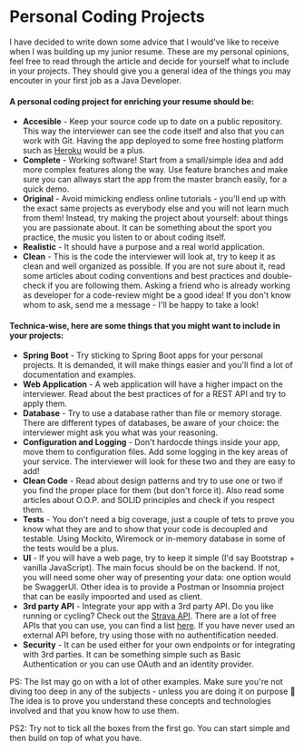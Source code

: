 # Personal Coding Projects 

I have decided to write down some advice that I would've like to receive when I was building up my junior resume.
These are my personal opinions, feel free to read through the article and decide for yourself what to include in your projects. They should give you a general idea of the things you may encouter in your first job as a Java Developer.


#### A personal coding project for enriching your resume should be:
- **Accesible**  -  Keep your source code up to date on a public repository. This way the interviewer can see the code itself and also that you can work with Git. Having the app deployed to some free hosting platform such as [Heroku](https://www.heroku.com/) would be a plus.
- **Complete** - Working software! Start from a small/simple idea and add more complex features along the way. Use feature branches and make sure you can allways start the app from the master branch easily, for a quick demo.
- **Original** -  Avoid mimicking endless online tutorials - you'll end up with the exact same projects as everybody else and you will not learn much from them! Instead, try making the project about yourself: about things you are passionate about. It can be something about the sport you practice, the music you listen to or about coding itself.
- **Realistic** - It should have a purpose and a real world application.
- **Clean** - This is the code the interviewer will look at, try to keep it as clean and well organized as possible. If you are not sure about it, read some articles about coding conventions and best practices and double-check if you are following them. Asking a friend who is already working as developer for a code-review might be a good idea! If you don't know whom to ask, send me a message - I'll be happy to take a look!
 
#### Technica-wise, here are some things that you might want to include in your projects:
- **Spring Boot** - Try sticking to Spring Boot apps for your personal projects. It is demanded, it will make things easier and you'll find a lot of documentation and examples.
- **Web Application** - A web application will have a higher impact on the interviewer. Read about the best practices of for a REST API and try to apply them.
- **Database** - Try to use a database rather than file or memory storage. There are different types of databases, be aware of your choice: the interviewer might ask you what was your reasoning.
- **Configuration and Logging** - Don't hardocde things inside your app, move them to configuration files. Add some logging in the key areas of your service. The interviewer will look for these two and they are easy to add!
- **Clean Code** - Read about design patterns and try to use one or two if you find the proper place for them (but don't force it). Also read some articles about O.O.P. and SOLID principles and check if you respect them.
- **Tests** - You don't need a big coverage, just a couple of tets to prove you know what they are and to show that your code is decoupled and testable. Using Mockito, Wiremock or in-memory database in some of the tests would be a plus.
- **UI** - If you will have a web page, try to keep it simple (I'd say Bootstrap + vanilla JavaScript). The main focus should be on the backend. If not, you will need some oher way of presenting your data: one option would be SwaggerUI. Other idea is to provide a Postman or Insomnia project that can be easily impoorted and used as client.
- **3rd party API** - Integrate your app with a 3rd party API. Do you like running or cycling? Check out the [Strava API](https://developers.strava.com/docs/reference/). There are a lot of free APIs that you can use, you can find a list [here](https://github.com/public-api-lists/public-api-lists). If you have never used an external API before, try using those with no authentification needed.
- **Security** - It can be used either for your own endpoints or for integrating with 3rd parties. It can be something simple such as Basic Authentication or you can use OAuth and an identity provider.

 
PS: The list may go on with a lot of other examples. Make sure you're not diving too deep in any of the subjects - unless you are doing it on purpose 🙂 The idea is to prove you understand these concepts and technologies involved and that you know how to use them.

PS2: Try not to tick all the boxes from the first go. You can start simple and then build on top of what you have.


